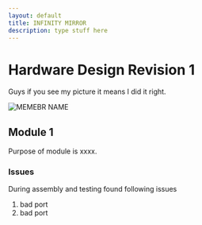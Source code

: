 ```yaml
---
layout: default
title: INFINITY MIRROR
description: type stuff here
---
```


# Hardware Design Revision 1
Guys if you see my picture it means I did it right. 

![MEMEBR NAME]({{site.baseurl}}/assets/images/testimage1920x1080pixels.png)
## Module 1
Purpose of module is xxxx. 
### Issues
During assembly and testing found following issues

1. bad port
1. bad port
